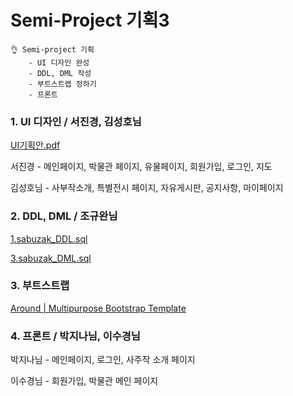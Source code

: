 <h1>Semi-Project 기획3</h1>

~~~
👌 Semi-project 기획
	- UI 디자인 완성
	- DDL, DML 작성
	- 부트스트랩 정하기
	- 프론트 
~~~



### 1. UI 디자인 / 서진경, 김성호님

 [UI기획안.pdf](..\project\UI기획안.pdf) 

서진경 - 메인페이지, 박물관 페이지, 유물페이지, 회원가입, 로그인, 지도

김성호님 - 사부작소개, 특별전시 페이지, 자유게시판, 공지사항, 마이페이지



### 2. DDL, DML / 조규완님

 [1.sabuzak_DDL.sql](..\project\1.sabuzak_DDL.sql) 

 [3.sabuzak_DML.sql](..\project\3.sabuzak_DML.sql) 



### 3. 부트스트랩

[Around | Multipurpose Bootstrap Template](https://around.createx.studio/)



### 4. 프론트 / 박지나님, 이수경님

박지나님 - 메인페이지, 로그인, 사주작 소개 페이지

이수경님 - 회원가입, 박물관 메인 페이지
